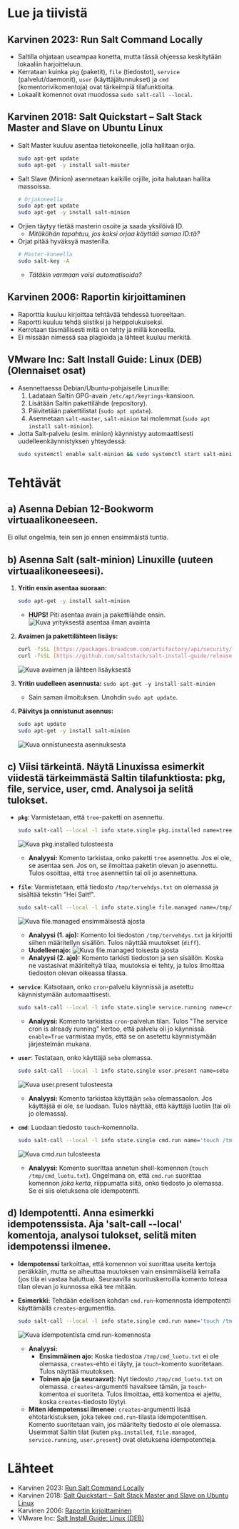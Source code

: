 # Lue ja tiivistä

## Karvinen 2023: Run Salt Command Locally

* Saltilla ohjataan useampaa konetta, mutta tässä ohjeessa keskitytään lokaaliin harjoitteluun.
* Kerrataan kuinka `pkg` (paketit), `file` (tiedostot), `service` (palvelut/daemonit), `user` (käyttäjätunnukset) ja `cmd` (komentorivikomentoja) ovat tärkeimpiä tilafunktioita.
* Lokaalit komennot ovat muodossa `sudo salt-call --local`.

## Karvinen 2018: Salt Quickstart – Salt Stack Master and Slave on Ubuntu Linux

* Salt Master kuuluu asentaa tietokoneelle, jolla hallitaan orjia.
    ```bash
    sudo apt-get update
    sudo apt-get -y install salt-master
    ```
* Salt Slave (Minion) asennetaan kaikille orjille, joita halutaan hallita massoissa.
    ```bash
    # Orjakoneella
    sudo apt-get update
    sudo apt-get -y install salt-minion
    ```
* Orjien täytyy tietää masterin osoite ja saada yksilöivä ID.
    * _Mitäköhän tapahtuu, jos kaksi orjaa käyttää samaa ID:tä?_
* Orjat pitää hyväksyä masterilla.
    ```bash
    # Master-koneella
    sudo salt-key -A
    ```
    * _Tätäkin varmaan voisi automatisoida?_

## Karvinen 2006: Raportin kirjoittaminen

* Raporttia kuuluu kirjoittaa tehtävää tehdessä tuoreeltaan.
* Raportti kuuluu tehdä siistiksi ja helppolukuiseksi.
* Kerrotaan täsmällisesti mitä on tehty ja millä koneella.
* Ei missään nimessä saa plagioida ja lähteet kuuluu merkitä.

## VMware Inc: Salt Install Guide: Linux (DEB) (Olennaiset osat)

* Asennettaessa Debian/Ubuntu-pohjaiselle Linuxille:
    1.  Ladataan Saltin GPG-avain `/etc/apt/keyrings`-kansioon.
    2.  Lisätään Saltin pakettilähde (repository).
    3.  Päivitetään pakettilistat (`sudo apt update`).
    4.  Asennetaan `salt-master`, `salt-minion` tai molemmat (`sudo apt install salt-minion`).
* Jotta Salt-palvelu (esim. minion) käynnistyy automaattisesti uudelleenkäynnistyksen yhteydessä:
    ```bash
    sudo systemctl enable salt-minion && sudo systemctl start salt-minion
    ```

# Tehtävät

## a) Asenna Debian 12-Bookworm virtuaalikoneeseen.

Ei ollut ongelmia, tein sen jo ennen ensimmäistä tuntia.

## b) Asenna Salt (salt-minion) Linuxille (uuteen virtuaalikoneeseesi).

1.  **Yritin ensin asentaa suoraan:**
    ```bash
    sudo apt-get -y install salt-minion
    ```
    * **HUPS!** Piti asentaa avain ja pakettilähde ensin.
    ![Kuva yrityksestä asentaa ilman avainta](https://github.com/user-attachments/assets/fca07dd1-1cf1-404f-aa7b-ac9dbcb3d30a)

2.  **Avaimen ja pakettilähteen lisäys:**
    ```bash
    curl -fsSL [https://packages.broadcom.com/artifactory/api/security/keypair/SaltProjectKey/public](https://packages.broadcom.com/artifactory/api/security/keypair/SaltProjectKey/public) | sudo tee /etc/apt/keyrings/salt-archive-keyring.pgp
    curl -fsSL [https://github.com/saltstack/salt-install-guide/releases/latest/download/salt.sources](https://github.com/saltstack/salt-install-guide/releases/latest/download/salt.sources) | sudo tee /etc/apt/sources.list.d/salt.sources
    ```
    ![Kuva avaimen ja lähteen lisäyksestä](https://github.com/user-attachments/assets/800a7325-f037-42c0-b9a1-421ebb2d7caf)

3.  **Yritin uudelleen asennusta:** `sudo apt-get -y install salt-minion`
    * Sain saman ilmoituksen. Unohdin `sudo apt update`.

4.  **Päivitys ja onnistunut asennus:**
    ```bash
    sudo apt update
    sudo apt-get -y install salt-minion
    ```
    ![Kuva onnistuneesta asennuksesta](https://github.com/user-attachments/assets/6e70dfec-7cc6-45be-8c37-8c4a7830a0b6)

## c) Viisi tärkeintä. Näytä Linuxissa esimerkit viidestä tärkeimmästä Saltin tilafunktiosta: pkg, file, service, user, cmd. Analysoi ja selitä tulokset.

* **`pkg`**: Varmistetaan, että `tree`-paketti on asennettu.
    ```bash
    sudo salt-call --local -l info state.single pkg.installed name=tree
    ```
    ![Kuva pkg.installed tulosteesta](https://github.com/user-attachments/assets/f01e5725-42d2-4fb3-a1c8-e6c1084662e8)
    * **Analyysi:** Komento tarkistaa, onko paketti `tree` asennettu. Jos ei ole, se asentaa sen. Jos on, se ilmoittaa paketin olevan jo asennettu. Tulos osoittaa, että `tree` asennettiin tai oli jo asennettuna.

* **`file`**: Varmistetaan, että tiedosto `/tmp/tervehdys.txt` on olemassa ja sisältää tekstin "Hei Salt!".
    ```bash
    sudo salt-call --local -l info state.single file.managed name=/tmp/tervehdys.txt contents='Hei Salt!'
    ```
    ![Kuva file.managed ensimmäisestä ajosta](https://github.com/user-attachments/assets/47faf0fb-5f1e-4631-84dd-d703e0a25fee)
    * **Analyysi (1. ajo):** Komento loi tiedoston `/tmp/tervehdys.txt` ja kirjoitti siihen määritellyn sisällön. Tulos näyttää muutokset (`diff`).
    * **Uudelleenajo:**
    ![Kuva file.managed toisesta ajosta](https://github.com/user-attachments/assets/4345ee11-719b-448c-9e15-384819a334da)
    * **Analyysi (2. ajo):** Komento tarkisti tiedoston ja sen sisällön. Koska ne vastasivat määriteltyä tilaa, muutoksia ei tehty, ja tulos ilmoittaa tiedoston olevan oikeassa tilassa.

* **`service`**: Katsotaan, onko `cron`-palvelu käynnissä ja asetettu käynnistymään automaattisesti.
    ```bash
    sudo salt-call --local -l info state.single service.running name=cron enable=True
    ```
    * **Analyysi:** Komento tarkistaa `cron`-palvelun tilan. Tulos "The service cron is already running" kertoo, että palvelu oli jo käynnissä. `enable=True` varmistaa myös, että se on asetettu käynnistymään järjestelmän mukana.

* **`user`**: Testataan, onko käyttäjä `seba` olemassa.
    ```bash
    sudo salt-call --local -l info state.single user.present name=seba
    ```
    ![Kuva user.present tulosteesta](https://github.com/user-attachments/assets/ce07d670-ee1f-4146-93a1-7f00f94b11d1)
    * **Analyysi:** Komento tarkistaa käyttäjän `seba` olemassaolon. Jos käyttäjää ei ole, se luodaan. Tulos näyttää, että käyttäjä luotiin (tai oli jo olemassa).

* **`cmd`**: Luodaan tiedosto `touch`-komennolla.
    ```bash
    sudo salt-call --local -l info state.single cmd.run name='touch /tmp/cmd_luotu.txt'
    ```
    ![Kuva cmd.run tulosteesta](https://github.com/user-attachments/assets/d5690205-8e2b-4185-ba00-3218ff2ecf74)
    * **Analyysi:** Komento suorittaa annetun shell-komennon (`touch /tmp/cmd_luotu.txt`). Ongelmana on, että `cmd.run` suorittaa komennon *joka kerta*, riippumatta siitä, onko tiedosto jo olemassa. Se ei siis oletuksena ole idempotentti.

## d) Idempotentti. Anna esimerkki idempotenssista. Aja 'salt-call --local' komentoja, analysoi tulokset, selitä miten idempotenssi ilmenee.

* **Idempotenssi** tarkoittaa, että komennon voi suorittaa useita kertoja peräkkäin, mutta se aiheuttaa muutoksen vain ensimmäisellä kerralla (jos tila ei vastaa haluttua). Seuraavilla suorituskerroilla komento toteaa tilan olevan jo kunnossa eikä tee mitään.

* **Esimerkki:** Tehdään edellisen kohdan `cmd.run`-komennosta idempotentti käyttämällä `creates`-argumenttia.
    ```bash
    sudo salt-call --local -l info state.single cmd.run name='touch /tmp/cmd_luotu.txt' creates='/tmp/cmd_luotu.txt'
    ```
    ![Kuva idempotentista cmd.run-komennosta](https://github.com/user-attachments/assets/df7cf66c-b252-4ed2-aa5b-b57bff0e4d38)
    * **Analyysi:**
        * **Ensimmäinen ajo:** Koska tiedostoa `/tmp/cmd_luotu.txt` ei ole olemassa, `creates`-ehto ei täyty, ja `touch`-komento suoritetaan. Tulos näyttää muutoksen.
        * **Toinen ajo (ja seuraavat):** Nyt tiedosto `/tmp/cmd_luotu.txt` on olemassa. `creates`-argumentti havaitsee tämän, ja `touch`-komentoa *ei* suoriteta. Tulos ilmoittaa, että komentoa ei ajettu, koska `creates`-tiedosto löytyi.
    * **Miten idempotenssi ilmenee:** `creates`-argumentti lisää ehtotarkistuksen, joka tekee `cmd.run`-tilasta idempotenttisen. Komento suoritetaan vain, jos määritelty tiedosto *ei* ole olemassa. Useimmat Saltin tilat (kuten `pkg.installed`, `file.managed`, `service.running`, `user.present`) ovat oletuksena idempotentteja.

# Lähteet

* Karvinen 2023: [Run Salt Command Locally](https://terokarvinen.com/2021/salt-run-command-locally/)
* Karvinen 2018: [Salt Quickstart – Salt Stack Master and Slave on Ubuntu Linux](https://terokarvinen.com/2018/03/28/salt-quickstart-salt-stack-master-and-slave-on-ubuntu-linux/)
* Karvinen 2006: [Raportin kirjoittaminen](https://terokarvinen.com/2006/06/04/raportin-kirjoittaminen-4/)
* VMware Inc: [Salt Install Guide: Linux (DEB)](https://docs.saltproject.io/salt/install-guide/en/latest/topics/install-by-operating-system/linux-deb.html)
